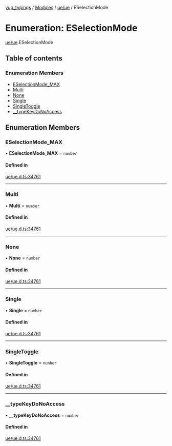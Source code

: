 [yug_typings](../README.md) / [Modules](../modules.md) / [ue/ue](../modules/ue_ue.md) / ESelectionMode

# Enumeration: ESelectionMode

[ue/ue](../modules/ue_ue.md).ESelectionMode

## Table of contents

### Enumeration Members

- [ESelectionMode\_MAX](ue_ue.ESelectionMode.md#eselectionmode_max)
- [Multi](ue_ue.ESelectionMode.md#multi)
- [None](ue_ue.ESelectionMode.md#none)
- [Single](ue_ue.ESelectionMode.md#single)
- [SingleToggle](ue_ue.ESelectionMode.md#singletoggle)
- [\_\_typeKeyDoNoAccess](ue_ue.ESelectionMode.md#__typekeydonoaccess)

## Enumeration Members

### ESelectionMode\_MAX

• **ESelectionMode\_MAX** = `number`

#### Defined in

[ue/ue.d.ts:34761](https://github.com/YugMetaverse/yug_typings/blob/25cad34/ue/ue.d.ts#L34761)

___

### Multi

• **Multi** = `number`

#### Defined in

[ue/ue.d.ts:34761](https://github.com/YugMetaverse/yug_typings/blob/25cad34/ue/ue.d.ts#L34761)

___

### None

• **None** = `number`

#### Defined in

[ue/ue.d.ts:34761](https://github.com/YugMetaverse/yug_typings/blob/25cad34/ue/ue.d.ts#L34761)

___

### Single

• **Single** = `number`

#### Defined in

[ue/ue.d.ts:34761](https://github.com/YugMetaverse/yug_typings/blob/25cad34/ue/ue.d.ts#L34761)

___

### SingleToggle

• **SingleToggle** = `number`

#### Defined in

[ue/ue.d.ts:34761](https://github.com/YugMetaverse/yug_typings/blob/25cad34/ue/ue.d.ts#L34761)

___

### \_\_typeKeyDoNoAccess

• **\_\_typeKeyDoNoAccess** = `number`

#### Defined in

[ue/ue.d.ts:34761](https://github.com/YugMetaverse/yug_typings/blob/25cad34/ue/ue.d.ts#L34761)
